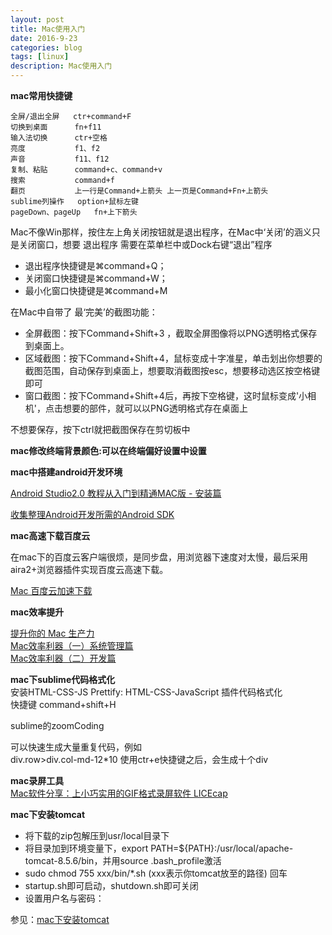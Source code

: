 ```yaml
---
layout: post
title: Mac使用入门
date: 2016-9-23
categories: blog
tags: [linux]
description: Mac使用入门
---
```



**mac常用快捷键**

```
全屏/退出全屏   ctr+command+F
切换到桌面      fn+f11
输入法切换      ctr+空格       
亮度           f1、f2
声音           f11、f12
复制、粘贴      command+c、command+v
搜索           command+f
翻页           上一行是Command+上箭头 上一页是Command+Fn+上箭头
sublime列操作   option+鼠标左键
pageDown、pageUp   fn+上下箭头
```

Mac不像Win那样，按住左上角关闭按钮就是退出程序，在Mac中‘关闭’的涵义只是关闭窗口，想要 退出程序 需要在菜单栏中或Dock右键“退出”程序

- 退出程序快捷键是⌘command+Q； 
- 关闭窗口快捷键是⌘command+W； 
- 最小化窗口快捷键是⌘command+M 


在Mac中自带了 最‘完美’的截图功能：

- 全屏截图：按下Command+Shift+3 ，截取全屏图像将以PNG透明格式保存到桌面上。      
- 区域截图：按下Command+Shift+4，鼠标变成十字准星，单击划出你想要的截图范围，自动保存到桌面上，想要取消截图按esc，想要移动选区按空格键即可   
- 窗口截图：按下Command+Shift+4后，再按下空格键，这时鼠标变成'小相机'，点击想要的部件，就可以以PNG透明格式存在桌面上      

不想要保存，按下ctrl就把截图保存在剪切板中

**mac修改终端背景颜色:可以在终端偏好设置中设置**


**mac中搭建android开发环境**

[Android Studio2.0 教程从入门到精通MAC版 - 安装篇](http://www.open-open.com/lib/view/open1466430392743.html)

[收集整理Android开发所需的Android SDK](https://github.com/inferjay/AndroidDevTools)


**mac高速下载百度云**     

在mac下的百度云客户端很烦，是同步盘，用浏览器下速度对太慢，最后采用aira2+浏览器插件实现百度云高速下载。

[Mac 百度云加速下载](http://xclient.info/a/6b6c46df-3e4f-1b17-ae30-0c8b49df92cc.html)


**mac效率提升**   

[提升你的 Mac 生产力](https://zhuanlan.zhihu.com/p/22673342)        
[Mac效率利器（一）系统管理篇](http://kaito-kidd.com/2016/09/13/Mac-edge-tools-system/)        
[Mac效率利器（二）开发篇](http://kaito-kidd.com/2016/09/26/Mac-edge-tools-dev/)


**mac下sublime代码格式化**       
安装HTML-CSS-JS Prettify: HTML-CSS-JavaScript 插件代码格式化      
快捷键 command+shift+H

sublime的zoomCoding           

可以快速生成大量重复代码，例如         
div.row>div.col-md-12*10  使用ctr+e快捷键之后，会生成十个div


**mac录屏工具**        
[Mac软件分享：上小巧实用的GIF格式录屏软件 LICEcap](http://www.cnblogs.com/emmet7life/p/4178599.html?utm_source=tuicool&utm_medium=referral)

**mac下安装tomcat**         

- 将下载的zip包解压到usr/local目录下        
- 将目录加到环境变量下，export PATH=${PATH}:/usr/local/apache-tomcat-8.5.6/bin，并用source .bash_profile激活     
- sudo chmod 755 xxx/bin/*.sh     (xxx表示你tomcat放至的路径) 回车
- startup.sh即可启动，shutdown.sh即可关闭      
- 设置用户名与密码：<user username="admin" password="1234" roles="manager-gui"/>     

参见：[mac下安装tomcat](http://blog.csdn.net/huyisu/article/details/38372663)






